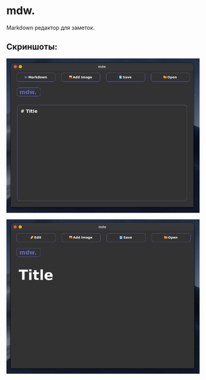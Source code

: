 # mdw.
Markdown редактор для заметок.

## Скриншоты:

![Screenshot 1](screenshots/screenshot_1.png)

![Screenshot 2](screenshots/screenshot_2.png)